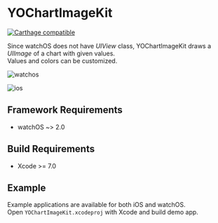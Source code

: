 # YOChartImageKit

[![Carthage compatible](https://img.shields.io/badge/Carthage-compatible-4BC51D.svg?style=flat)](https://github.com/Carthage/Carthage)

Since watchOS does not have _UIView_ class, YOChartImageKit draws a _UIImage_ of a chart with given values.  
Values and colors can be customized.

![watchos](https://raw.githubusercontent.com/yasuoza/YOChartImageKit/assets/images/watchos/all.png)

![ios](https://raw.githubusercontent.com/yasuoza/YOChartImageKit/assets/images/ios/all.png)

## Framework Requirements

- watchOS ~> 2.0

## Build Requirements

- Xcode >= 7.0

## Example

Example applications are available for both iOS and watchOS.  
Open `YOChartImageKit.xcodeproj` with Xcode and build demo app.
